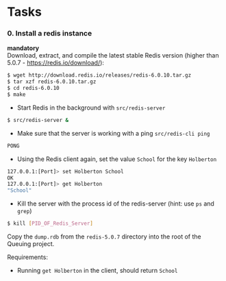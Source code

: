# Tasks

### 0. Install a redis instance     
**mandatory**     
Download, extract, and compile the latest stable Redis version (higher than 5.0.7 - https://redis.io/download/):
```bash
$ wget http://download.redis.io/releases/redis-6.0.10.tar.gz
$ tar xzf redis-6.0.10.tar.gz
$ cd redis-6.0.10
$ make
```
- Start Redis in the background with `src/redis-server`
~~~bash
$ src/redis-server &
~~~
- Make sure that the server is working with a ping `src/redis-cli ping`
```bash
PONG
```
- Using the Redis client again, set the value `School` for the key `Holberton`
```bash
127.0.0.1:[Port]> set Holberton School
OK
127.0.0.1:[Port]> get Holberton
"School"
```
- Kill the server with the process id of the redis-server (hint: use `ps` and `grep`)
```bash
$ kill [PID_OF_Redis_Server]
```
Copy the `dump.rdb` from the `redis-5.0.7` directory into the root of the Queuing project.

Requirements:

- Running `get Holberton` in the client, should return `School`
